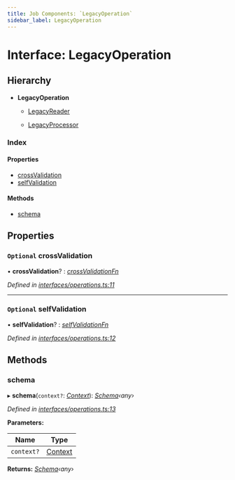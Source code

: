 ```yaml
---
title: Job Components: `LegacyOperation`
sidebar_label: LegacyOperation
---
```


# Interface: LegacyOperation

## Hierarchy

* **LegacyOperation**

  * [LegacyReader](legacyreader.md)

  * [LegacyProcessor](legacyprocessor.md)

### Index

#### Properties

* [crossValidation](legacyoperation.md#optional-crossvalidation)
* [selfValidation](legacyoperation.md#optional-selfvalidation)

#### Methods

* [schema](legacyoperation.md#schema)

## Properties

### `Optional` crossValidation

• **crossValidation**? : *[crossValidationFn](../overview.md#crossvalidationfn)*

*Defined in [interfaces/operations.ts:11](https://github.com/terascope/teraslice/blob/a2250fb9/packages/job-components/src/interfaces/operations.ts#L11)*

___

### `Optional` selfValidation

• **selfValidation**? : *[selfValidationFn](../overview.md#selfvalidationfn)*

*Defined in [interfaces/operations.ts:12](https://github.com/terascope/teraslice/blob/a2250fb9/packages/job-components/src/interfaces/operations.ts#L12)*

## Methods

###  schema

▸ **schema**(`context?`: *[Context](context.md)*): *[Schema](operationmodule.md#schema)‹*any*›*

*Defined in [interfaces/operations.ts:13](https://github.com/terascope/teraslice/blob/a2250fb9/packages/job-components/src/interfaces/operations.ts#L13)*

**Parameters:**

Name | Type |
------ | ------ |
`context?` | [Context](context.md) |

**Returns:** *[Schema](operationmodule.md#schema)‹*any*›*
